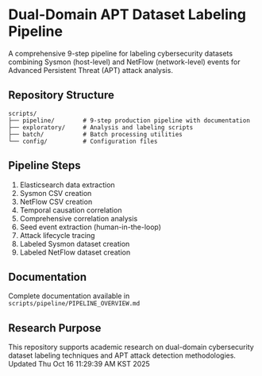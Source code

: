 # Dual-Domain APT Dataset Labeling Pipeline

A comprehensive 9-step pipeline for labeling cybersecurity datasets combining Sysmon (host-level) and NetFlow (network-level) events for Advanced Persistent Threat (APT) attack analysis.

## Repository Structure

```
scripts/
├── pipeline/        # 9-step production pipeline with documentation
├── exploratory/     # Analysis and labeling scripts
├── batch/           # Batch processing utilities
└── config/          # Configuration files
```

## Pipeline Steps

1. Elasticsearch data extraction
2. Sysmon CSV creation
3. NetFlow CSV creation  
4. Temporal causation correlation
5. Comprehensive correlation analysis
6. Seed event extraction (human-in-the-loop)
7. Attack lifecycle tracing
8. Labeled Sysmon dataset creation
9. Labeled NetFlow dataset creation

## Documentation

Complete documentation available in `scripts/pipeline/PIPELINE_OVERVIEW.md`

## Research Purpose

This repository supports academic research on dual-domain cybersecurity dataset labeling techniques and APT attack detection methodologies.
Updated Thu Oct 16 11:29:39 AM KST 2025
